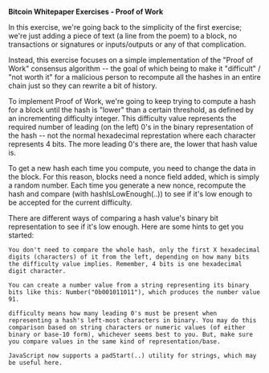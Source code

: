 **Bitcoin Whitepaper Exercises - Proof of Work**

In this exercise, we're going back to the simplicity of the first exercise; we're just adding a piece of text (a line from the poem) to a block, no transactions or signatures or inputs/outputs or any of that complication.

Instead, this exercise focuses on a simple implementation of the "Proof of Work" consensus algorithm -- the goal of which being to make it "difficult" / "not worth it" for a malicious person to recompute all the hashes in an entire chain just so they can rewrite a bit of history.

To implement Proof of Work, we're going to keep trying to compute a hash for a block until the hash is "lower" than a certain threshold, as defined by an incrementing difficulty integer. This difficulty value represents the required number of leading (on the left) 0's in the binary representation of the hash -- not the normal hexadecimal represtation where each character represents 4 bits. The more leading 0's there are, the lower that hash value is.

To get a new hash each time you compute, you need to change the data in the block. For this reason, blocks need a nonce field added, which is simply a random number. Each time you generate a new nonce, recompute the hash and compare (with hashIsLowEnough(..)) to see if it's low enough to be accepted for the current difficulty.

There are different ways of comparing a hash value's binary bit representation to see if it's low enough. Here are some hints to get you started:

    You don't need to compare the whole hash, only the first X hexadecimal digits (characters) of it from the left, depending on how many bits the difficulty value implies. Remember, 4 bits is one hexadecimal digit character.

    You can create a number value from a string representing its binary bits like this: Number("0b001011011"), which produces the number value 91.

    difficulty means how many leading 0's must be present when representing a hash's left-most characters in binary. You may do this comparison based on string characters or numeric values (of either binary or base-10 form), whichever seems best to you. But, make sure you compare values in the same kind of representation/base.

    JavaScript now supports a padStart(..) utility for strings, which may be useful here.
